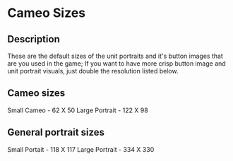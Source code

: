 # Cameo Sizes

## Description

These are the default sizes of the unit portraits and it's button 
images that are you used in the game; If you want to have more crisp
button image and unit portrait visuals, just double the resolution listed below.

## Cameo sizes

Small Cameo - 62 X 50
Large Portrait - 122 X 98

## General portrait sizes

Small Portait - 118 X 117
Large Portrait - 334 X 330
